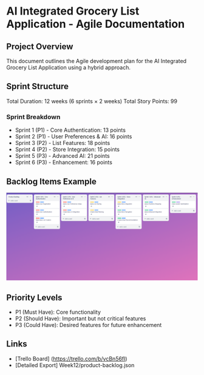 # AI Integrated Grocery List Application - Agile Documentation

## Project Overview
This document outlines the Agile development plan for the AI Integrated Grocery List Application using a hybrid approach.

## Sprint Structure
Total Duration: 12 weeks (6 sprints × 2 weeks)
Total Story Points: 99

### Sprint Breakdown
- Sprint 1 (P1) - Core Authentication: 13 points
- Sprint 2 (P1) - User Preferences & AI: 16 points
- Sprint 3 (P2) - List Features: 18 points
- Sprint 4 (P2) - Store Integration: 15 points
- Sprint 5 (P3) - Advanced AI: 21 points
- Sprint 6 (P3) - Enhancement: 16 points

## Backlog Items Example
![Trello Board Overview](./full-board.png)


## Priority Levels
- P1 (Must Have): Core functionality
- P2 (Should Have): Important but not critical features
- P3 (Could Have): Desired features for future enhancement

## Links
- [Trello Board] (https://trello.com/b/vcBn56fl)
- [Detailed Export] Week12/product-backlog.json 
